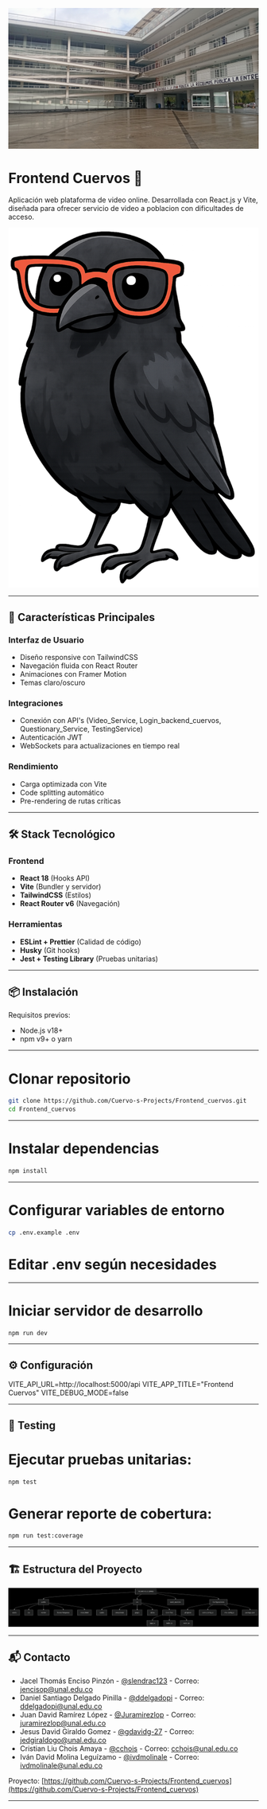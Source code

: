 ![Portada](portada.jpg)
# Frontend Cuervos 🦅

Aplicación web plataforma de video online. Desarrollada con React.js y Vite, diseñada para ofrecer servicio de video a poblacion con dificultades de acceso.

![Banner](src/assets/clever_crow_1.png)

---

## 🚀 Características Principales

### Interfaz de Usuario
- Diseño responsive con TailwindCSS
- Navegación fluida con React Router
- Animaciones con Framer Motion
- Temas claro/oscuro

### Integraciones
- Conexión con API's (Video_Service, Login_backend_cuervos, Questionary_Service, TestingService)
- Autenticación JWT
- WebSockets para actualizaciones en tiempo real

### Rendimiento
- Carga optimizada con Vite
- Code splitting automático
- Pre-rendering de rutas críticas

---

## 🛠 Stack Tecnológico

### Frontend
- **React 18** (Hooks API)
- **Vite** (Bundler y servidor)
- **TailwindCSS** (Estilos)
- **React Router v6** (Navegación)

### Herramientas
- **ESLint + Prettier** (Calidad de código)
- **Husky** (Git hooks)
- **Jest + Testing Library** (Pruebas unitarias)

---

## 📦 Instalación

Requisitos previos:
- Node.js v18+
- npm v9+ o yarn

---

# Clonar repositorio
```bash
git clone https://github.com/Cuervo-s-Projects/Frontend_cuervos.git
cd Frontend_cuervos
```
---

# Instalar dependencias
```bash
npm install
```
---

# Configurar variables de entorno
```bash
cp .env.example .env
```
# Editar .env según necesidades

---

# Iniciar servidor de desarrollo
```bash
npm run dev
```

---

## ⚙️ Configuración
VITE_API_URL=http://localhost:5000/api
VITE_APP_TITLE="Frontend Cuervos"
VITE_DEBUG_MODE=false

---

## 🧪 Testing
# Ejecutar pruebas unitarias:
```bash
npm test
```
# Generar reporte de cobertura:
```bash
npm run test:coverage
```

---

## 🏗 Estructura del Proyecto
![Arquitectura](arch.png)

---

## 📬 Contacto
- Jacel Thomás Enciso Pinzón - [@slendrac123](https://github.com/slendrac123) - Correo: jencisop@unal.edu.co
- Daniel Santiago Delgado Pinilla - [@ddelgadopi](https://github.com/ddelgadopi) - Correo: ddelgadopi@unal.edu.co
- Juan David Ramírez López - [@Juramirezlop](https://github.com/Juramirezlop) - Correo: juramirezlop@unal.edu.co
- Jesus David Giraldo Gomez - [@gdavidg-27](https://github.com/gdavidg-27) - Correo: jedgiraldogo@unal.edu.co
- Cristian Liu Chois Amaya - [@cchois](https://github.com/cchois) - Correo: cchois@unal.edu.co
- Iván David Molina Leguízamo - [@ivdmolinale](https://gitlab.com/ivdmolinale) - Correo: ivdmolinale@unal.edu.co

Proyecto: [https://github.com/Cuervo-s-Projects/Frontend_cuervos](https://github.com/Cuervo-s-Projects/Frontend_cuervos)

---